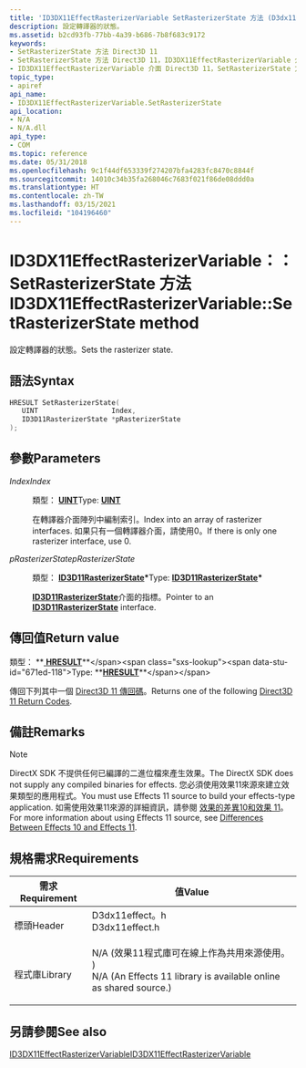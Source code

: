 ```yaml
---
title: 'ID3DX11EffectRasterizerVariable SetRasterizerState 方法 (D3dx11effect .h) '
description: 設定轉譯器的狀態。
ms.assetid: b2cd93fb-77bb-4a39-b686-7b8f683c9172
keywords:
- SetRasterizerState 方法 Direct3D 11
- SetRasterizerState 方法 Direct3D 11，ID3DX11EffectRasterizerVariable 介面
- ID3DX11EffectRasterizerVariable 介面 Direct3D 11，SetRasterizerState 方法
topic_type:
- apiref
api_name:
- ID3DX11EffectRasterizerVariable.SetRasterizerState
api_location:
- N/A
- N/A.dll
api_type:
- COM
ms.topic: reference
ms.date: 05/31/2018
ms.openlocfilehash: 9c1f44df653339f274207bfa4283fc8470c8844f
ms.sourcegitcommit: 14010c34b35fa268046c7683f021f86de08ddd0a
ms.translationtype: HT
ms.contentlocale: zh-TW
ms.lasthandoff: 03/15/2021
ms.locfileid: "104196460"
---
```

# <a name="id3dx11effectrasterizervariablesetrasterizerstate-method"></a><span data-ttu-id="671ed-106">ID3DX11EffectRasterizerVariable：： SetRasterizerState 方法</span><span class="sxs-lookup"><span data-stu-id="671ed-106">ID3DX11EffectRasterizerVariable::SetRasterizerState method</span></span>

<span data-ttu-id="671ed-107">設定轉譯器的狀態。</span><span class="sxs-lookup"><span data-stu-id="671ed-107">Sets the rasterizer state.</span></span>

## <a name="syntax"></a><span data-ttu-id="671ed-108">語法</span><span class="sxs-lookup"><span data-stu-id="671ed-108">Syntax</span></span>


```C++
HRESULT SetRasterizerState(
   UINT                  Index,
   ID3D11RasterizerState *pRasterizerState
);
```



## <a name="parameters"></a><span data-ttu-id="671ed-109">參數</span><span class="sxs-lookup"><span data-stu-id="671ed-109">Parameters</span></span>

<dl> <dt>

<span data-ttu-id="671ed-110">*Index*</span><span class="sxs-lookup"><span data-stu-id="671ed-110">*Index*</span></span> 
</dt> <dd>

<span data-ttu-id="671ed-111">類型： **[ **UINT**](/windows/desktop/WinProg/windows-data-types)**</span><span class="sxs-lookup"><span data-stu-id="671ed-111">Type: **[**UINT**](/windows/desktop/WinProg/windows-data-types)**</span></span>

<span data-ttu-id="671ed-112">在轉譯器介面陣列中編制索引。</span><span class="sxs-lookup"><span data-stu-id="671ed-112">Index into an array of rasterizer interfaces.</span></span> <span data-ttu-id="671ed-113">如果只有一個轉譯器介面，請使用0。</span><span class="sxs-lookup"><span data-stu-id="671ed-113">If there is only one rasterizer interface, use 0.</span></span>

</dd> <dt>

<span data-ttu-id="671ed-114">*pRasterizerState*</span><span class="sxs-lookup"><span data-stu-id="671ed-114">*pRasterizerState*</span></span> 
</dt> <dd>

<span data-ttu-id="671ed-115">類型： **[ **ID3D11RasterizerState**](/windows/desktop/api/D3D11/nn-d3d11-id3d11rasterizerstate)\***</span><span class="sxs-lookup"><span data-stu-id="671ed-115">Type: **[**ID3D11RasterizerState**](/windows/desktop/api/D3D11/nn-d3d11-id3d11rasterizerstate)\***</span></span>

<span data-ttu-id="671ed-116">[**ID3D11RasterizerState**](/windows/desktop/api/D3D11/nn-d3d11-id3d11rasterizerstate)介面的指標。</span><span class="sxs-lookup"><span data-stu-id="671ed-116">Pointer to an [**ID3D11RasterizerState**](/windows/desktop/api/D3D11/nn-d3d11-id3d11rasterizerstate) interface.</span></span>

</dd> </dl>

## <a name="return-value"></a><span data-ttu-id="671ed-117">傳回值</span><span class="sxs-lookup"><span data-stu-id="671ed-117">Return value</span></span>

<span data-ttu-id="671ed-118">類型： **[ **HRESULT**](https://msdn.microsoft.com/library/Bb401631(v=MSDN.10).aspx)**</span><span class="sxs-lookup"><span data-stu-id="671ed-118">Type: **[**HRESULT**](https://msdn.microsoft.com/library/Bb401631(v=MSDN.10).aspx)**</span></span>

<span data-ttu-id="671ed-119">傳回下列其中一個 [Direct3D 11 傳回碼](d3d11-graphics-reference-returnvalues.md)。</span><span class="sxs-lookup"><span data-stu-id="671ed-119">Returns one of the following [Direct3D 11 Return Codes](d3d11-graphics-reference-returnvalues.md).</span></span>

## <a name="remarks"></a><span data-ttu-id="671ed-120">備註</span><span class="sxs-lookup"><span data-stu-id="671ed-120">Remarks</span></span>

> [!Note]  
> <span data-ttu-id="671ed-121">DirectX SDK 不提供任何已編譯的二進位檔來產生效果。</span><span class="sxs-lookup"><span data-stu-id="671ed-121">The DirectX SDK does not supply any compiled binaries for effects.</span></span> <span data-ttu-id="671ed-122">您必須使用效果11來源來建立效果類型的應用程式。</span><span class="sxs-lookup"><span data-stu-id="671ed-122">You must use Effects 11 source to build your effects-type application.</span></span> <span data-ttu-id="671ed-123">如需使用效果11來源的詳細資訊，請參閱 [效果的差異10和效果 11](d3d11-graphics-programming-guide-effects-differences.md)。</span><span class="sxs-lookup"><span data-stu-id="671ed-123">For more information about using Effects 11 source, see [Differences Between Effects 10 and Effects 11](d3d11-graphics-programming-guide-effects-differences.md).</span></span>

 

## <a name="requirements"></a><span data-ttu-id="671ed-124">規格需求</span><span class="sxs-lookup"><span data-stu-id="671ed-124">Requirements</span></span>



| <span data-ttu-id="671ed-125">需求</span><span class="sxs-lookup"><span data-stu-id="671ed-125">Requirement</span></span> | <span data-ttu-id="671ed-126">值</span><span class="sxs-lookup"><span data-stu-id="671ed-126">Value</span></span> |
|--------------------|----------------------------------------------------------------------------------------------------------------------------------------------|
| <span data-ttu-id="671ed-127">標頭</span><span class="sxs-lookup"><span data-stu-id="671ed-127">Header</span></span><br/>  | <dl> <span data-ttu-id="671ed-128"><dt>D3dx11effect。h</dt></span><span class="sxs-lookup"><span data-stu-id="671ed-128"><dt>D3dx11effect.h</dt></span></span> </dl>                                                    |
| <span data-ttu-id="671ed-129">程式庫</span><span class="sxs-lookup"><span data-stu-id="671ed-129">Library</span></span><br/> | <dl> <span data-ttu-id="671ed-130"><dt>N/A (效果11程式庫可在線上作為共用來源使用。 ) </dt></span><span class="sxs-lookup"><span data-stu-id="671ed-130"><dt>N/A (An Effects 11 library is available online as shared source.)</dt></span></span> </dl> |



## <a name="see-also"></a><span data-ttu-id="671ed-131">另請參閱</span><span class="sxs-lookup"><span data-stu-id="671ed-131">See also</span></span>

<dl> <dt>

[<span data-ttu-id="671ed-132">ID3DX11EffectRasterizerVariable</span><span class="sxs-lookup"><span data-stu-id="671ed-132">ID3DX11EffectRasterizerVariable</span></span>](id3dx11effectrasterizervariable.md)
</dt> </dl>

 


